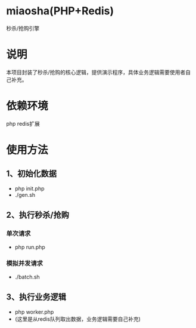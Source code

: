 # miaosha(PHP+Redis<watch>)
秒杀/抢购引擎

# 说明
本项目封装了秒杀/抢购的核心逻辑，提供演示程序，具体业务逻辑需要使用者自己补充。

# 依赖环境
php redis扩展

# 使用方法
## 1、初始化数据  
* php init.php 
* ./gen.sh 

## 2、执行秒杀/抢购 
### 单次请求 
* php run.php 
### 模拟并发请求 
* ./batch.sh 

## 3、执行业务逻辑   
* php worker.php 
* (这里是从redis队列取出数据，业务逻辑需要自己补充) 
